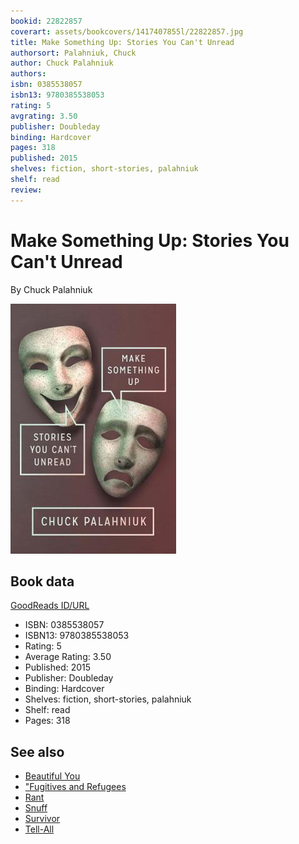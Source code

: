 ```yaml
---
bookid: 22822857
coverart: assets/bookcovers/1417407855l/22822857.jpg
title: Make Something Up: Stories You Can't Unread
authorsort: Palahniuk, Chuck
author: Chuck Palahniuk
authors: 
isbn: 0385538057
isbn13: 9780385538053
rating: 5
avgrating: 3.50
publisher: Doubleday
binding: Hardcover
pages: 318
published: 2015
shelves: fiction, short-stories, palahniuk
shelf: read
review: 
---
```


# Make Something Up: Stories You Can't Unread

By Chuck Palahniuk

![](../../assets/bookcovers/1417407855l/22822857.jpg)

## Book data

[GoodReads ID/URL](https://www.goodreads.com/book/show/22822857)

- ISBN: 0385538057
- ISBN13: 9780385538053
- Rating: 5
- Average Rating: 3.50
- Published: 2015
- Publisher: Doubleday
- Binding: Hardcover
- Shelves: fiction, short-stories, palahniuk
- Shelf: read
- Pages: 318


## See also

- [Beautiful You](Beautiful_You.md)
- ["Fugitives and Refugees](Fugitives_and_Refugees-_A_Walk_in_Portland__Oregon.md)
- [Rant](Rant.md)
- [Snuff](Snuff.md)
- [Survivor](Survivor.md)
- [Tell-All](Tell-All.md)
